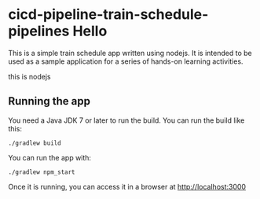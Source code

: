 # cicd-pipeline-train-schedule-pipelines Hello

This is a simple train schedule app written using nodejs. It is intended to be used as a sample application for a series of hands-on learning activities.

this is nodejs

## Running the app

You need a Java JDK 7 or later to run the build. You can run the build like this:

    ./gradlew build

You can run the app with:

    ./gradlew npm_start

Once it is running, you can access it in a browser at [http://localhost:3000](http://localhost:3000)
